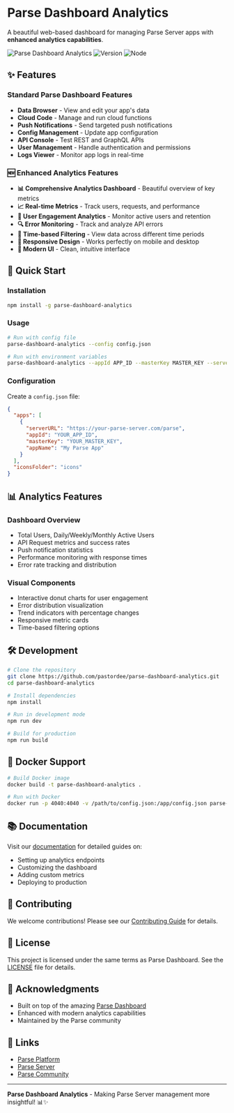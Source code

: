 # Parse Dashboard Analytics

A beautiful web-based dashboard for managing Parse Server apps with **enhanced analytics capabilities**.

![Parse Dashboard Analytics](https://img.shields.io/badge/Parse-Dashboard-blue)
![Version](https://img.shields.io/badge/version-1.0.0-green)
![Node](https://img.shields.io/badge/node-18%2B-brightgreen)

## ✨ Features

### Standard Parse Dashboard Features
- **Data Browser** - View and edit your app's data
- **Cloud Code** - Manage and run cloud functions  
- **Push Notifications** - Send targeted push notifications
- **Config Management** - Update app configuration
- **API Console** - Test REST and GraphQL APIs
- **User Management** - Handle authentication and permissions
- **Logs Viewer** - Monitor app logs in real-time

### 🆕 Enhanced Analytics Features
- **📊 Comprehensive Analytics Dashboard** - Beautiful overview of key metrics
- **📈 Real-time Metrics** - Track users, requests, and performance
- **🎯 User Engagement Analytics** - Monitor active users and retention
- **🔍 Error Monitoring** - Track and analyze API errors
- **📅 Time-based Filtering** - View data across different time periods
- **📱 Responsive Design** - Works perfectly on mobile and desktop
- **🎨 Modern UI** - Clean, intuitive interface

## 🚀 Quick Start

### Installation

```bash
npm install -g parse-dashboard-analytics
```

### Usage

```bash
# Run with config file
parse-dashboard-analytics --config config.json

# Run with environment variables
parse-dashboard-analytics --appId APP_ID --masterKey MASTER_KEY --serverURL https://your-parse-server.com/parse
```

### Configuration

Create a `config.json` file:

```json
{
  "apps": [
    {
      "serverURL": "https://your-parse-server.com/parse",
      "appId": "YOUR_APP_ID", 
      "masterKey": "YOUR_MASTER_KEY",
      "appName": "My Parse App"
    }
  ],
  "iconsFolder": "icons"
}
```

## 📊 Analytics Features

### Dashboard Overview
- Total Users, Daily/Weekly/Monthly Active Users
- API Request metrics and success rates
- Push notification statistics
- Performance monitoring with response times
- Error rate tracking and distribution

### Visual Components  
- Interactive donut charts for user engagement
- Error distribution visualization
- Trend indicators with percentage changes
- Responsive metric cards
- Time-based filtering options

## 🛠️ Development

```bash
# Clone the repository
git clone https://github.com/pastordee/parse-dashboard-analytics.git
cd parse-dashboard-analytics

# Install dependencies
npm install

# Run in development mode
npm run dev

# Build for production
npm run build
```

## 🐳 Docker Support

```bash
# Build Docker image
docker build -t parse-dashboard-analytics .

# Run with Docker
docker run -p 4040:4040 -v /path/to/config.json:/app/config.json parse-dashboard-analytics
```

## 📚 Documentation

Visit our [documentation](https://github.com/pastordee/parse-dashboard-analytics/wiki) for detailed guides on:

- Setting up analytics endpoints
- Customizing the dashboard
- Adding custom metrics
- Deploying to production

## 🤝 Contributing

We welcome contributions! Please see our [Contributing Guide](CONTRIBUTING.md) for details.

## 📄 License

This project is licensed under the same terms as Parse Dashboard. See the [LICENSE](LICENSE) file for details.

## 🙏 Acknowledgments

- Built on top of the amazing [Parse Dashboard](https://github.com/parse-community/parse-dashboard)
- Enhanced with modern analytics capabilities
- Maintained by the Parse community

## 🔗 Links

- [Parse Platform](https://parseplatform.org)
- [Parse Server](https://github.com/parse-community/parse-server)  
- [Parse Community](https://github.com/parse-community)

---

**Parse Dashboard Analytics** - Making Parse Server management more insightful! 📊✨
